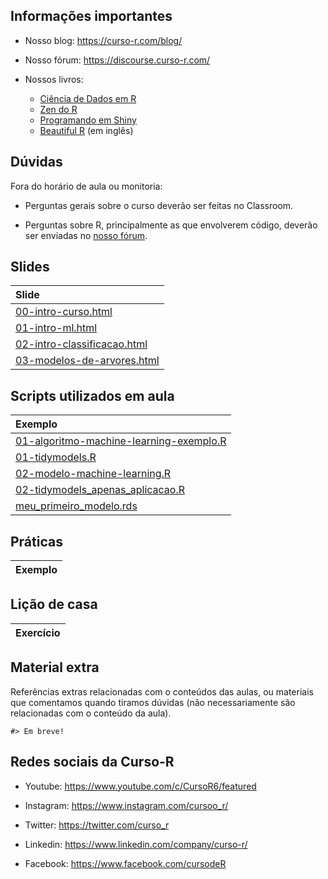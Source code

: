 
<!-- README.md is generated from README.Rmd. Please edit that file -->

## Informações importantes

- Nosso blog: <https://curso-r.com/blog/>

- Nosso fórum: <https://discourse.curso-r.com/>

- Nossos livros:

  - [Ciência de Dados em R](https://livro.curso-r.com/)
  - [Zen do R](https://curso-r.github.io/zen-do-r/)
  - [Programando em Shiny](https://programando-em-shiny.curso-r.com/)
  - [Beautiful R](https://curso-r.github.io/beautiful-r/) (em inglês)

## Dúvidas

Fora do horário de aula ou monitoria:

- Perguntas gerais sobre o curso deverão ser feitas no Classroom.

- Perguntas sobre R, principalmente as que envolverem código, deverão
  ser enviadas no [nosso fórum](https://discourse.curso-r.com/).

## Slides

| Slide                                                                                                       |
|:------------------------------------------------------------------------------------------------------------|
| [00-intro-curso.html](https://curso-r.github.io/202410-intro-ml/slides/00-intro-curso.html)                 |
| [01-intro-ml.html](https://curso-r.github.io/202410-intro-ml/slides/01-intro-ml.html)                       |
| [02-intro-classificacao.html](https://curso-r.github.io/202410-intro-ml/slides/02-intro-classificacao.html) |
| [03-modelos-de-arvores.html](https://curso-r.github.io/202410-intro-ml/slides/03-modelos-de-arvores.html)   |

## Scripts utilizados em aula

| Exemplo                                                                                                                                       |
|:----------------------------------------------------------------------------------------------------------------------------------------------|
| [01-algoritmo-machine-learning-exemplo.R](https://curso-r.github.io/202410-intro-ml/exemplos_de_aula/01-algoritmo-machine-learning-exemplo.R) |
| [01-tidymodels.R](https://curso-r.github.io/202410-intro-ml/exemplos_de_aula/01-tidymodels.R)                                                 |
| [02-modelo-machine-learning.R](https://curso-r.github.io/202410-intro-ml/exemplos_de_aula/02-modelo-machine-learning.R)                       |
| [02-tidymodels_apenas_aplicacao.R](https://curso-r.github.io/202410-intro-ml/exemplos_de_aula/02-tidymodels_apenas_aplicacao.R)               |
| [meu_primeiro_modelo.rds](https://curso-r.github.io/202410-intro-ml/exemplos_de_aula/meu_primeiro_modelo.rds)                                 |

## Práticas

| Exemplo |
|:--------|

## Lição de casa

| Exercício |
|:----------|

## Material extra

Referências extras relacionadas com o conteúdos das aulas, ou materiais
que comentamos quando tiramos dúvidas (não necessariamente são
relacionadas com o conteúdo da aula).

    #> Em breve!

## Redes sociais da Curso-R

- Youtube: <https://www.youtube.com/c/CursoR6/featured>

- Instagram: <https://www.instagram.com/cursoo_r/>

- Twitter: <https://twitter.com/curso_r>

- Linkedin: <https://www.linkedin.com/company/curso-r/>

- Facebook: <https://www.facebook.com/cursodeR>

